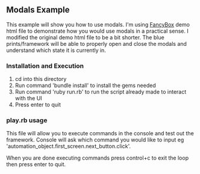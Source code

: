 ## Modals Example

This example will show you how to use modals.  I'm using [FancyBox](http://fancybox.net/) demo html file
to demonstrate how you would use modals in a practical sense.  I modified the original demo html file to be a bit shorter.
The blue prints/framework will be able to properly open and close the modals and understand which state it is currently in.

### Installation and Execution

1. cd into this directory
2. Run command 'bundle install' to install the gems needed
3. Run command 'ruby run.rb' to run the script already made to interact with the UI
4. Press enter to quit

### play.rb usage

This file will allow you to execute commands in the console and test out the framework.  Console will ask which command
you would like to input eg 'automation_object.first_screen.next_button.click'.

When you are done executing commands press control+c to exit the loop then press enter to quit.
